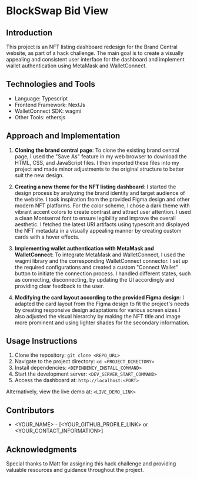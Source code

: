# BlockSwap Bid View

## Introduction

This project is an NFT listing dashboard redesign for the Brand Central website, as part of a hack challenge. The main goal is to create a visually appealing and consistent user interface for the dashboard and implement wallet authentication using MetaMask and WalletConnect.

## Technologies and Tools

- Language: Typescript
- Frontend Framework: NextJs
- WalletConnect SDK: wagmi
- Other Tools: ethersjs

## Approach and Implementation

1. **Cloning the brand central page**: To clone the existing brand central page, I used the "Save As" feature in my web browser to download the HTML, CSS, and JavaScript files. I then imported these files into my project and made minor adjustments to the original structure to better suit the new design.


2. **Creating a new theme for the NFT listing dashboard**: I started the design process by analyzing the brand identity and target audience of the website. I took inspiration from the provided Figma design and other modern NFT platforms. For the color scheme, I chose a dark theme with vibrant accent colors to create contrast and attract user attention. I used a clean Montserrat font to ensure legibility and improve the overall aesthetic. I fetched the latest URI artifacts using typescrit and displayed the NFT metadata in a visually appealing manner by creating custom cards with a hover effects.

3. **Implementing wallet authentication with MetaMask and WalletConnect**:
To integrate MetaMask and WalletConnect, I used the wagmi library and the corresponding WalletConnect connector. I set up the required configurations and created a custom "Connect Wallet" button to initiate the connection process. I handled different states, such as connecting, disconnecting, by updating the UI accordingly and providing clear feedback to the user.

4. **Modifying the card layout according to the provided Figma design**: I adapted the card layout from the Figma design to fit the project's needs by creating responsive design adaptations for various screen sizes.I also adjusted the visual hierarchy by making the NFT title and image more prominent and using lighter shades for the secondary information.


## Usage Instructions



1. Clone the repository: `git clone <REPO_URL>`
2. Navigate to the project directory: `cd <PROJECT_DIRECTORY>`
3. Install dependencies: `<DEPENDENCY_INSTALL_COMMAND>`
4. Start the development server: `<DEV_SERVER_START_COMMAND>`
5. Access the dashboard at: `http://localhost:<PORT>`

Alternatively, view the live demo at: `<LIVE_DEMO_LINK>`

## Contributors

- <YOUR_NAME> - [<YOUR_GITHUB_PROFILE_LINK> or <YOUR_CONTACT_INFORMATION>]

## Acknowledgments

Special thanks to Matt for assigning this hack challenge and providing valuable resources and guidance throughout the project.
